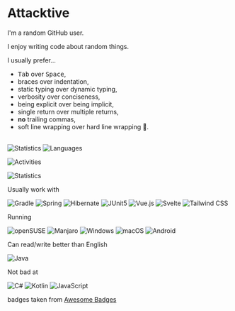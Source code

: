 # Attacktive

I'm a random GitHub user.

I enjoy writing code about random things.

I usually prefer...
- <kbd>Tab</kbd> over <kbd>Space</kbd>,
- braces over indentation,
- static typing over dynamic typing,
- verbosity over conciseness,
- being explicit over being implicit,
- single return over multiple returns,
- **no** trailing commas,
- soft line wrapping over hard line wrapping 💢.

<br>

<picture>
	<source media="(prefers-color-scheme: dark)" srcset="https://raw.githubusercontent.com/Attacktive/github-stats/master/generated/overview.svg#gh-dark-mode-only">
	<img alt="Statistics" src="https://raw.githubusercontent.com/Attacktive/github-stats/master/generated/overview.svg">
</picture>

<picture>
	<source media="(prefers-color-scheme: dark)" srcset="https://raw.githubusercontent.com/Attacktive/github-stats/master/generated/languages.svg#gh-dark-mode-only">
	<img alt="Languages" src="https://raw.githubusercontent.com/Attacktive/github-stats/master/generated/languages.svg">
</picture>

![Activities](https://github-profile-summary-cards.vercel.app/api/cards/profile-details?username=Attacktive&theme=vue "Activities")

<picture>
	<source media="(prefers-color-scheme: dark)" srcset="https://raw.githubusercontent.com/Attacktive/github-stats/master/generated/overview.svg#gh-dark-mode-only">
	<img alt="Statistics" src="https://raw.githubusercontent.com/Attacktive/github-stats/master/generated/overview.svg">
</picture>

<br>

Usually work with

![Gradle](https://img.shields.io/badge/gradle-02303A?style=for-the-badge&logo=gradle&logoColor=white "Gradle")
![Spring](https://img.shields.io/badge/Spring-6DB33F?style=for-the-badge&logo=spring&logoColor=white "Spring")
![Hibernate](https://img.shields.io/badge/Hibernate-59666C?style=for-the-badge&logo=Hibernate&logoColor=white)
![JUnit5](https://img.shields.io/badge/Junit5-25A162?style=for-the-badge&logo=junit5&logoColor=white "JUnit5")
![Vue.js](https://img.shields.io/badge/Vue.js-35495E?style=for-the-badge&logo=vuedotjs&logoColor=4FC08D "Vue.js")
![Svelte](https://img.shields.io/badge/Svelte-4A4A55?style=for-the-badge&logo=svelte&logoColor=FF3E00)
![Tailwind CSS](https://img.shields.io/badge/Tailwind_CSS-38B2AC?style=for-the-badge&logo=tailwind-css&logoColor=white)

Running

![openSUSE](https://img.shields.io/badge/SUSE-0C322C?style=for-the-badge&logo=SUSE&logoColor=white)
![Manjaro](	https://img.shields.io/badge/manjaro-35BF5C?style=for-the-badge&logo=manjaro&logoColor=white)
![Windows](https://img.shields.io/badge/Windows-0078D6?style=for-the-badge&logo=windows&logoColor=white "Windows")
![macOS](https://img.shields.io/badge/mac%20os-000000?style=for-the-badge&logo=apple&logoColor=white)
![Android](https://img.shields.io/badge/Android-3DDC84?style=for-the-badge&logo=android&logoColor=white "Android")

Can read/write better than English

![Java](https://img.shields.io/badge/Java-ED8B00?style=for-the-badge&logo=java&logoColor=white "Java")

Not bad at

![C#](https://img.shields.io/badge/C%23-239120?style=for-the-badge&logo=c-sharp&logoColor=white "C#")
![Kotlin](https://img.shields.io/badge/Kotlin-0095D5?&style=for-the-badge&logo=kotlin&logoColor=white "Kotlin")
![JavaScript](https://img.shields.io/badge/JavaScript-323330?style=for-the-badge&logo=javascript&logoColor=F7DF1E "JavaScript")

badges taken from [Awesome Badges](https://dev.to/envoy_/150-badges-for-github-pnk)
